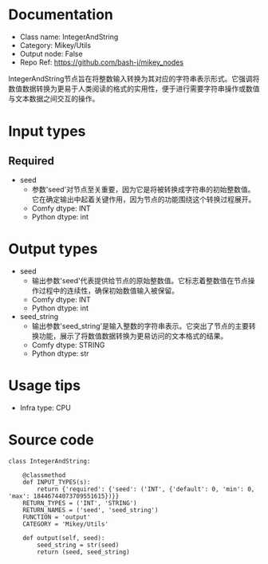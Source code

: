 # Documentation
- Class name: IntegerAndString
- Category: Mikey/Utils
- Output node: False
- Repo Ref: https://github.com/bash-j/mikey_nodes

IntegerAndString节点旨在将整数输入转换为其对应的字符串表示形式。它强调将数值数据转换为更易于人类阅读的格式的实用性，便于进行需要字符串操作或数值与文本数据之间交互的操作。

# Input types
## Required
- seed
    - 参数'seed'对节点至关重要，因为它是将被转换成字符串的初始整数值。它在确定输出中起着关键作用，因为节点的功能围绕这个转换过程展开。
    - Comfy dtype: INT
    - Python dtype: int

# Output types
- seed
    - 输出参数'seed'代表提供给节点的原始整数值。它标志着整数值在节点操作过程中的连续性，确保初始数值输入被保留。
    - Comfy dtype: INT
    - Python dtype: int
- seed_string
    - 输出参数'seed_string'是输入整数的字符串表示。它突出了节点的主要转换功能，展示了将数值数据转换为更易访问的文本格式的结果。
    - Comfy dtype: STRING
    - Python dtype: str

# Usage tips
- Infra type: CPU

# Source code
```
class IntegerAndString:

    @classmethod
    def INPUT_TYPES(s):
        return {'required': {'seed': ('INT', {'default': 0, 'min': 0, 'max': 18446744073709551615})}}
    RETURN_TYPES = ('INT', 'STRING')
    RETURN_NAMES = ('seed', 'seed_string')
    FUNCTION = 'output'
    CATEGORY = 'Mikey/Utils'

    def output(self, seed):
        seed_string = str(seed)
        return (seed, seed_string)
```